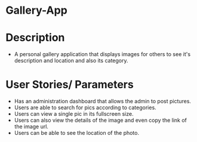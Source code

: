 # Gallery-App

# Description
 
 - A personal gallery application that displays images for others to see it's description and location
 and also its category.

 # User Stories/ Parameters

 - Has an administration dashboard that allows the admin to post pictures.
 - Users are able to search for pics according to categories.
 - Users can view a single pic in its fullscreen size.
 - Users can also view the details of the image and even copy the link of the image url.
 - Users can be able to see the location of the photo.



